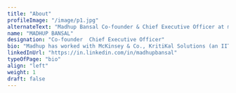 ```yaml
---
title: "About"
profileImage: "/image/p1.jpg"
alternateText: "Madhup Bansal Co-founder & Chief Executive Officer at myly"
name: "MADHUP BANSAL"
designation: "Co-founder  Chief Executive Officer" 
bio: "Madhup has worked with McKinsey & Co., KritiKal Solutions (an IIT Delhi startup) and Mahindra Group before co-founding myly. He comes with a combination of strategic planning, product management and business development expertise. At myly, he is translating the vision of the organization into results with equal focus on top and bottom line of the business. Madhup is an alumnus of IIT Delhi."
linkedInUrl: "https://in.linkedin.com/in/madhupbansal" 
typeOfPage: "bio"
align: "left"
weight: 1
draft: false
---
```


